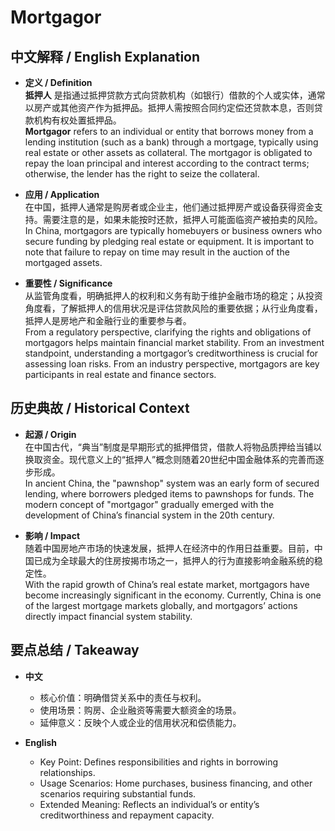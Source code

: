 # Mortgagor

## 中文解释 / English Explanation

* **定义 / Definition**  
  **抵押人** 是指通过抵押贷款方式向贷款机构（如银行）借款的个人或实体，通常以房产或其他资产作为抵押品。抵押人需按照合同约定偿还贷款本息，否则贷款机构有权处置抵押品。  
  **Mortgagor** refers to an individual or entity that borrows money from a lending institution (such as a bank) through a mortgage, typically using real estate or other assets as collateral. The mortgagor is obligated to repay the loan principal and interest according to the contract terms; otherwise, the lender has the right to seize the collateral.

* **应用 / Application**  
  在中国，抵押人通常是购房者或企业主，他们通过抵押房产或设备获得资金支持。需要注意的是，如果未能按时还款，抵押人可能面临资产被拍卖的风险。  
  In China, mortgagors are typically homebuyers or business owners who secure funding by pledging real estate or equipment. It is important to note that failure to repay on time may result in the auction of the mortgaged assets.

* **重要性 / Significance**  
  从监管角度看，明确抵押人的权利和义务有助于维护金融市场的稳定；从投资角度看，了解抵押人的信用状况是评估贷款风险的重要依据；从行业角度看，抵押人是房地产和金融行业的重要参与者。  
  From a regulatory perspective, clarifying the rights and obligations of mortgagors helps maintain financial market stability. From an investment standpoint, understanding a mortgagor’s creditworthiness is crucial for assessing loan risks. From an industry perspective, mortgagors are key participants in real estate and finance sectors.

## 历史典故 / Historical Context

* **起源 / Origin**  
  在中国古代，“典当”制度是早期形式的抵押借贷，借款人将物品质押给当铺以换取资金。现代意义上的“抵押人”概念则随着20世纪中国金融体系的完善而逐步形成。  
  In ancient China, the "pawnshop" system was an early form of secured lending, where borrowers pledged items to pawnshops for funds. The modern concept of "mortgagor" gradually emerged with the development of China’s financial system in the 20th century.

* **影响 / Impact**  
  随着中国房地产市场的快速发展，抵押人在经济中的作用日益重要。目前，中国已成为全球最大的住房按揭市场之一，抵押人的行为直接影响金融系统的稳定性。  
  With the rapid growth of China’s real estate market, mortgagors have become increasingly significant in the economy. Currently, China is one of the largest mortgage markets globally, and mortgagors’ actions directly impact financial system stability.

## 要点总结 / Takeaway

* **中文**  
  - 核心价值：明确借贷关系中的责任与权利。  
  - 使用场景：购房、企业融资等需要大额资金的场景。  
  - 延伸意义：反映个人或企业的信用状况和偿债能力。

* **English**  
  - Key Point: Defines responsibilities and rights in borrowing relationships.  
  - Usage Scenarios: Home purchases, business financing, and other scenarios requiring substantial funds.  
  - Extended Meaning: Reflects an individual’s or entity’s creditworthiness and repayment capacity.